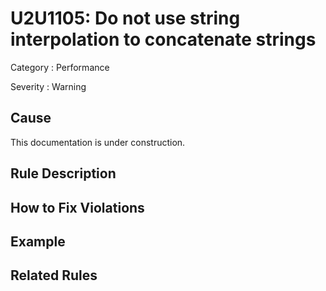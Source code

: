 # U2U1105: Do not use string interpolation to concatenate strings

Category : Performance

Severity : Warning

## Cause

This documentation is under construction.

## Rule Description



## How to Fix Violations



## Example



## Related Rules
